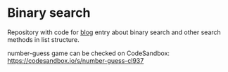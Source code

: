 # Binary search

Repository with code for [blog](https://swistak.codes) entry about binary search and other search methods in list structure.

number-guess game can be checked on CodeSandbox: https://codesandbox.io/s/number-guess-cl937
